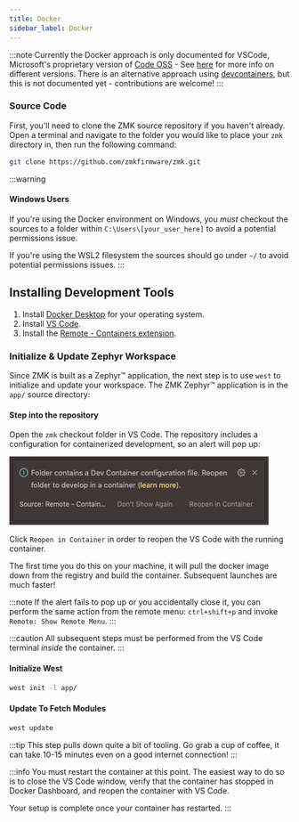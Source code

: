 ```yaml
---
title: Docker
sidebar_label: Docker
---
```


:::note
Currently the Docker approach is only documented for VSCode, Microsoft's proprietary version of [Code OSS](https://github.com/microsoft/vscode) - See [here](https://github.com/microsoft/vscode/wiki/Differences-between-the-repository-and-Visual-Studio-Code) for more info on different versions. There is an alternative approach using [devcontainers](https://containers.dev/), but this is not documented yet - contributions are welcome!
:::

### Source Code

First, you'll need to clone the ZMK source repository if you haven't already. Open a terminal and navigate to the folder you would like to place your `zmk` directory in, then run the following command:

```sh
git clone https://github.com/zmkfirmware/zmk.git
```

:::warning

#### Windows Users

If you're using the Docker environment on Windows, you _must_ checkout the sources to a folder within `C:\Users\[your_user_here]` to avoid a potential permissions issue.

If you're using the WSL2 filesystem the sources should go under `~/` to avoid potential permissions issues.
:::

## Installing Development Tools

1. Install [Docker Desktop](https://www.docker.com/products/docker-desktop) for your operating system.
2. Install [VS Code](https://code.visualstudio.com/).
3. Install the [Remote - Containers extension](https://marketplace.visualstudio.com/items?itemName=ms-vscode-remote.remote-containers).

### Initialize & Update Zephyr Workspace

Since ZMK is built as a Zephyr™ application, the next step is
to use `west` to initialize and update your workspace. The ZMK
Zephyr™ application is in the `app/` source directory:

#### Step into the repository

Open the `zmk` checkout folder in VS Code. The repository includes a configuration for containerized development, so an alert will pop up:

![VS Code Dev Container Configuration Alert](../../assets/dev-setup/vscode_devcontainer.png)

Click `Reopen in Container` in order to reopen the VS Code with the running container.

The first time you do this on your machine, it will pull the docker image down from the registry and build the container. Subsequent launches are much faster!

:::note
If the alert fails to pop up or you accidentally close it, you can perform the same action from the remote menu: `ctrl+shift+p` and invoke `Remote: Show Remote Menu`.
:::

:::caution
All subsequent steps must be performed from the VS Code terminal _inside_ the container.
:::

#### Initialize West

```sh
west init -l app/
```

#### Update To Fetch Modules

```sh
west update
```

:::tip
This step pulls down quite a bit of tooling. Go grab a cup of coffee, it can take 10-15 minutes even on a good internet connection!
:::

:::info
You must restart the container at this point. The easiest way to do so is to close the VS Code window, verify that the container has stopped in Docker Dashboard, and reopen the container with VS Code.

Your setup is complete once your container has restarted.
:::
